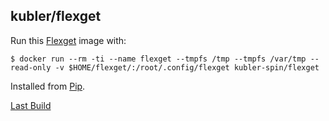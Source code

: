 ## kubler/flexget

Run this [Flexget][] image with:

    $ docker run --rm -ti --name flexget --tmpfs /tmp --tmpfs /var/tmp --read-only -v $HOME/flexget/:/root/.config/flexget kubler-spin/flexget

Installed from [Pip][].

[Last Build][packages]

[Flexget]: https://www.flexget.com/
[Pip]: https://github.com/pypa/pip
[packages]: PACKAGES.md
